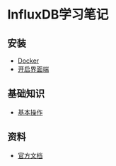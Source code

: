 # InfluxDB学习笔记
## 安装
- [Docker](/DataBase/InfluxDB/Install/Docker.md)
- [开启界面端](/DataBase/InfluxDB/Install/WebUI.md)
## 基础知识
- [基本操作](/DataBase/InfluxDB/Use/Use.md)
## 资料
- [官方文档](https://docs.influxdata.com/influxdb/v1.4/introduction/getting_started/)

